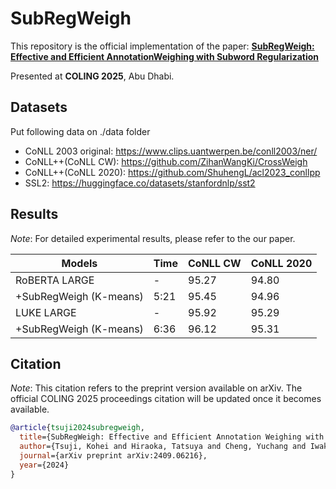 # SubRegWeigh

This repository is the official implementation of the paper:
**[SubRegWeigh: Effective and Efficient AnnotationWeighing with Subword Regularization](https://arxiv.org/abs/2409.06216)**

Presented at **COLING 2025**, Abu Dhabi.

## Datasets
Put following data on ./data folder 
- CoNLL 2003 original: https://www.clips.uantwerpen.be/conll2003/ner/
- CoNLL++(CoNLL CW): https://github.com/ZihanWangKi/CrossWeigh
- CoNLL++(CoNLL 2020): https://github.com/ShuhengL/acl2023_conllpp
- SSL2: https://huggingface.co/datasets/stanfordnlp/sst2

## Results
*Note*: For detailed experimental results, please refer to the our paper.

| Models                | Time | CoNLL CW | CoNLL 2020 |
|-----------------------|------|----------|------------|
| RoBERTA LARGE         |     -|     95.27|       94.80|
| +SubRegWeigh (K-means)|  5:21|     95.45|       94.96|
| LUKE LARGE            |     -|     95.92|       95.29|
| +SubRegWeigh (K-means)|  6:36|     96.12|       95.31| 

## Citation
*Note*: This citation refers to the preprint version available on arXiv. The official COLING 2025 proceedings citation will be updated once it becomes available.

```bibtex
@article{tsuji2024subregweigh,
  title={SubRegWeigh: Effective and Efficient Annotation Weighing with Subword Regularization},
  author={Tsuji, Kohei and Hiraoka, Tatsuya and Cheng, Yuchang and Iwakura, Tomoya},
  journal={arXiv preprint arXiv:2409.06216},
  year={2024}
}
```
